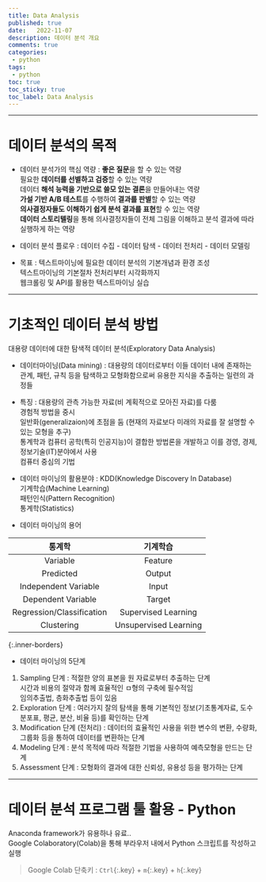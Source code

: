 ```yaml
---
title: Data Analysis
published: true
date:   2022-11-07
description: 데이터 분석 개요
comments: true
categories:
 - python
tags:
 - python
toc: true
toc_sticky: true
toc_label: Data Analysis
---
```

---
# 데이터 분석의 목적
* 데이터 분석가의 핵심 역량
: **좋은 질문**을 할 수 있는 역량<br>
필요한 **데이터를 선별하고 검증**할 수 있는 역량<br>
데이터 **해석 능력을 기반으로 쓸모 있는 결론**을 만들어내는 역량<br>
**가설 기반 A/B 테스트**를 수행하여 **결과를 판별**할 수 있는 역량<br>
**의사결정자들도 이해하기 쉽게 분석 결과를 표현**할 수 있는 역량<br>
**데이터 스토리텔링**을 통해 의사결정자들이 전체 그림을 이해하고 분석 결과에 따라 실행하게 하는 역량

* 데이터 분석 플로우
: 데이터 수집 - 데이터 탐색 - 데이터 전처리 - 데이터 모델링

* 목표
: 텍스트마이닝에 필요한 데이터 분석의 기본개념과 환경 조성<br>
텍스트마이닝의 기본절차 전처리부터 시각화까지<br>
웹크롤링 및 API를 활용한 텍스트마이닝 실습

---
# 기초적인 데이터 분석 방법
대용량 데이터에 대한 탐색적 데이터 분석(Exploratory Data Analysis)

* 데이터마이닝(Data mining)
: 대용량의 데이터로부터 이들 데이터 내에 존재하는 관계, 패턴, 규칙 등을 탐색하고 모형화함으로써 유용한 지식을 추출하는 일련의 과정들

* 특징
: 대용량의 관측 가능한 자료(비 계획적으로 모아진 자료)를 다룸<br>
경험적 방법을 중시<br>
일반화(generalizaion)에 초점을 둠 (현재의 자료보다 미래의 자료를 잘 설명할 수 있는 모형을 추구)<br>
통계학과 컴퓨터 공학(특히 인공지능)이 결합한 방법론을 개발하고 이를 경영, 경제, 정보기술(IT)분야에서 사용<br>
컴퓨터 중심의 기법

* 데이터 마이닝의 활용분야
: KDD(Knowledge Discovery In Database)<br>
기계학습(Machine Learning)<br>
패턴인식(Pattern Recognition)<br>
통계학(Statistics)

* 데이터 마이닝의 용어

|통계학|기계학습
|:-:|:-:|
|Variable|Feature
|Predicted|Output
|Independent Variable|Input
|Dependent Variable|Target
|Regression/Classification|Supervised Learning
|Clustering|Unsupervised Learning
{:.inner-borders}

* 데이터 마이닝의 5단계
1. Sampling 단계
: 적절한 양의 표본을 원 자료로부터 추출하는 단계<br>
시간과 비용의 절약과 함께 효율적인 ㅁ형의 구축에 필수적임<br>
임의추출법, 층화추출법 등이 있음
2. Exploration 단계
: 여러가지 잘의 탐색을 통해 기본적인 정보(기초통계자료, 도수분포표, 평균, 분산, 비율 등)를 확인하는 단계
3. Modification 단계 (전처리)
: 데이터의 효율적인 사용을 위한 변수의 변환, 수량화, 그룹화 등을 통하여 데이터를 변환하는 단계
4. Modeling 단계
: 분석 목적에 따라 적절한 기법을 사용하여 예측모형을 만드는 단계
5. Assessment 단계
: 모형화의 결과에 대한 신뢰성, 유용성 등을 평가하는 단계

---
# 데이터 분석 프로그램 툴 활용 - Python
Anaconda framework가 유용하나 유료..<br>
Google Colaboratory(Colab)을 통해 부라우저 내에서 Python 스크립트를 작성하고 실행

> Google Colab 단축키 : `Ctrl`{:.key} + `m`{:.key} + `h`{:.key}